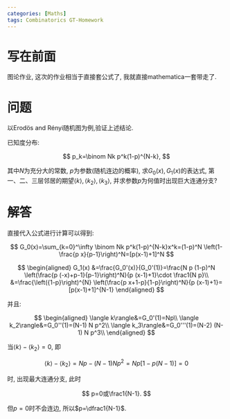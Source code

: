 ```yaml
---
categories: [Maths]
tags: Combinatorics GT-Homework
---
```




# 写在前面

图论作业, 这次的作业相当于直接套公式了, 我就直接mathematica一套带走了.



# 问题

以Erodös and Rényi随机图为例,验证上述结论.

已知度分布:


$$
p_k=\binom Nk p^k(1-p)^{N-k},
$$


其中$N$为充分大的常数, $p$为参数(随机连边的概率), 求$G_0(x),G_1(x)$的表达式, 第一、二、三层邻居的期望$\langle k\rangle,\langle k_2\rangle,\langle k_3\rangle$, 并求参数$p$为何值时出现巨大连通分支?



# 解答



直接代入公式进行计算可以得到:


$$
G_0(x)=\sum_{k=0}^\infty \binom Nk p^k(1-p)^{N-k}x^k=(1-p)^N \left(1-\frac{p x}{p-1}\right)^N=[p(x-1)+1]^N
$$

$$
\begin{aligned}
G_1(x)
&=\frac{G_0'(x)}{G_0'(1)}=\frac{N p (1-p)^N \left(\frac{p (-x)+p-1}{p-1}\right)^N}{p (x-1)+1}\cdot \frac1{N p}\\
&=\frac{\left({1-p}\right)^{N} \left(\frac{p x+1-p}{1-p}\right)^N}{p (x-1)+1}=[p(x-1)+1]^{N-1}
\end{aligned}
$$



并且:


$$
\begin{aligned}
\langle k\rangle&=G_0'(1)=Np\\
\langle k_2\rangle&=G_0''(1)=(N-1) N p^2\\
\langle k_3\rangle&=G_0'''(1)=(N-2) (N-1) N p^3\\
\end{aligned}
$$


当$\langle k\rangle-\langle k_2\rangle=0$, 即


$$
\langle k\rangle-\langle k_2\rangle=Np-(N-1)Np^2=N p [1 - p(N - 1)]=0
$$


时, 出现最大连通分支, 此时


$$
p=0或\frac1{N-1}.
$$


但$p=0$时不会连边, 所以$p=\dfrac1{N-1}$.

